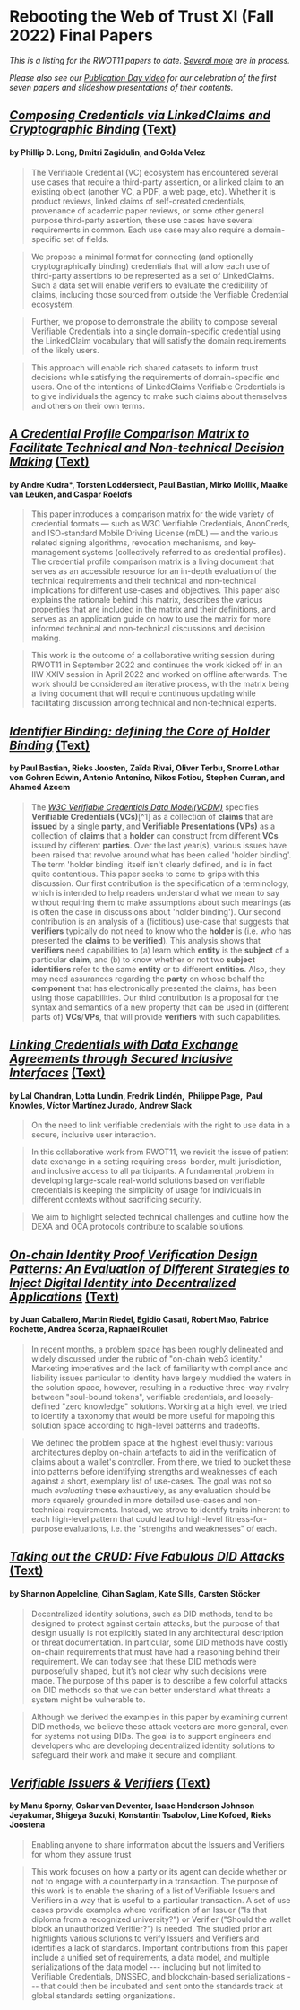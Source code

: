 # Rebooting the Web of Trust XI (Fall 2022) Final Papers

_This is a listing for the RWOT11 papers to date. [Several more](../draft-documents/README.md) are in process._

_Please also see our [Publication Day video](https://www.youtube.com/watch?v=qEsRHF6TH6Y) for our celebration of the first seven papers and slideshow presentations of their contents._

## [*Composing Credentials via LinkedClaims and Cryptographic Binding*](composable-credentials.pdf) [(Text)](composable-credentials.md)

#### by Phillip D. Long, Dmitri Zagidulin, and Golda Velez

> The Verifiable Credential (VC) ecosystem has encountered several use cases that require a third-party assertion, or a linked claim to an existing object (another VC, a PDF, a web page, etc). Whether it is product reviews, linked claims of self-created credentials, provenance of academic paper reviews, or some other general purpose third-party assertion, these use cases have several requirements in common. Each use case may also require a domain-specific set of fields.

> We propose a minimal format for connecting (and optionally cryptographically binding) credentials that will allow each use of third-party assertions to be represented as a set of LinkedClaims. Such a data set will enable verifiers to evaluate the credibility of claims, including those sourced from outside the Verifiable Credential ecosystem.

> Further, we propose to demonstrate the ability to compose several Verifiable Credentials into a single domain-specific credential using the LinkedClaim vocabulary that will satisfy the domain requirements of the likely users.

> This approach will enable rich shared datasets to inform trust decisions while satisfying the requirements of domain-specific end users. One of the intentions of LinkedClaims Verifiable Credentials is to give individuals the agency to make such claims about themselves and others on their own terms.

## [*A Credential Profile Comparison Matrix to Facilitate Technical and Non-technical Decision Making*](credential-profile-comparison.pdf) [(Text)](credential-profile-comparison.md)

#### by Andre Kudra*, Torsten Lodderstedt, Paul Bastian, Mirko Mollik, Maaike van Leuken, and Caspar Roelofs

> This paper introduces a comparison matrix for the wide variety of credential formats — such as W3C Verifiable Credentials, AnonCreds, and ISO-standard Mobile Driving License (mDL) — and the various related signing algorithms, revocation mechanisms, and key-management systems (collectively referred to as credential profiles). The credential profile comparison matrix is a living document that serves as an accessible resource for an in-depth evaluation of the technical requirements and their technical and non-technical implications for different use-cases and objectives. This paper also explains the rationale behind this matrix, describes the various properties that are included in the matrix and their definitions, and serves as an application guide on how to use the matrix for more informed technical and non-technical discussions and decision making.

> This work is the outcome of a collaborative writing session during RWOT11 in September 2022 and continues the work kicked off in an IIW XXIV session in April 2022 and worked on offline afterwards. The work should be considered an iterative process, with the matrix being a living document that will require continuous updating while facilitating discussion among technical and non-technical experts.

## [*Identifier Binding: defining the Core of Holder Binding*](identifier-binding.pdf) [(Text)](identifier-binding.md)

#### by Paul Bastian, Rieks Joosten, Zaïda Rivai, Oliver Terbu, Snorre Lothar von Gohren Edwin, Antonio Antonino, Nikos Fotiou, Stephen Curran, and Ahamed Azeem

> The [*W3C Verifiable Credentials Data Model(VCDM)*](https://www.w3.org/TR/vc-data-model/) specifies **Verifiable Credentials (VCs)**[^1] as a collection of **claims** that are **issued** by a single **party**, and **Verifiable Presentations (VPs)** as a collection of **claims** that a **holder** can construct from different **VCs** issued by different **parties**. Over the last year(s), various issues have been raised that revolve around what has been called 'holder binding'. The term 'holder binding' itself isn't clearly defined, and is in fact quite contentious. This paper seeks to come to grips with this discussion. Our first contribution is the specification of a terminology, which is intended to help readers understand what we mean to say without requiring them to make assumptions about such meanings (as is often the case in discussions about 'holder binding'). Our second contribution is an analysis of a (fictitious) use-case that suggests that **verifiers** typically do not need to know who the **holder** is (i.e. who has presented the **claims** to be **verified**). This analysis shows that **verifiers** need capabilities to (a) learn which **entity** is the **subject** of a particular **claim**, and (b) to know whether or not two **subject identifiers** refer to the same **entity** or to different **entities**. Also, they may need assurances regarding the **party** on whose behalf the **component** that has electronically presented the claims, has been using those capabilities. Our third contribution is a proposal for the syntax and semantics of a new property that can be used in (different parts of) **VCs**/**VPs**, that will provide **verifiers** with such capabilities.

## [*Linking Credentials with Data Exchange Agreements through Secured Inclusive Interfaces*](data-exchange-agreements-with-oca.pdf) [(Text)](data-exchange-agreements-with-oca.md)

#### by  Lal Chandran, Lotta Lundin, Fredrik Lindén,  Philippe Page,  Paul Knowles,  Víctor Martínez Jurado,  Andrew Slack

> On the need to link verifiable credentials with the right to use data in a secure, inclusive user interaction.

> In this collaborative work from RWOT11, we revisit the issue of patient data exchange in a setting requiring cross-border, multi jurisdiction, and inclusive access to all participants. A fundamental problem in developing large-scale real-world solutions based on verifiable credentials is keeping the simplicity of usage for individuals in different contexts without sacrificing security.

> We aim to highlight selected technical challenges and outline how the DEXA and OCA protocols contribute to scalable solutions.

## [*On-chain Identity Proof Verification Design Patterns: An Evaluation of Different Strategies to Inject Digital Identity into Decentralized Applications*](onchain_identity_verification_flows.pdf) [(Text)](onchain_identity_verification_flows.md)

#### by Juan Caballero, Martin Riedel, Egidio Casati, Robert Mao, Fabrice Rochette, Andrea Scorza, Raphael Roullet

> In recent months, a problem space has been roughly delineated and widely discussed under the rubric of "on-chain web3 identity." Marketing imperatives and the lack of familiarity with compliance and liability issues particular to identity have largely muddied the waters in the solution space, however, resulting in a reductive three-way rivalry between "soul-bound tokens", verifiable credentials, and loosely-defined "zero knowledge" solutions. Working at a high level, we tried to identify a taxonomy that would be more useful for mapping this solution space according to high-level patterns and tradeoffs. 

> We defined the problem space at the highest level thusly: various architectures deploy on-chain artefacts to aid in the verification of claims about a wallet's controller. From there, we tried to bucket these into patterns before identifying strengths and weaknesses of each against a short, exemplary list of use-cases. The goal was not so much *evaluating* these exhaustively, as any evaluation should be more squarely grounded in more detailed use-cases and non-technical requirements. Instead, we strove to identify traits inherent to each high-level pattern that could lead to high-level fitness-for-purpose evaluations, i.e. the "strengths and weaknesses" of each.

## [*Taking out the CRUD: Five Fabulous DID Attacks*](taking-out-the-crud-five-fabulous-did-attacks.pdf) [(Text)](taking-out-the-crud-five-fabulous-did-attacks.md)
#### by Shannon Appelcline, Cihan Saglam, Kate Sills, Carsten Stöcker

> Decentralized identity solutions, such as DID methods, tend to be designed to protect against certain attacks, but the purpose of that design usually is not explicitly stated in any architectural description or threat documentation. In particular, some DID methods have costly on-chain requirements that must have had a reasoning behind their requirement. We can today see that these DID methods were purposefully shaped, but it’s not clear why such decisions were made. The purpose of this paper is to describe a few colorful attacks on DID methods so that we can better understand what threats a system might be vulnerable to.

> Although we derived the examples in this paper by examining current DID methods, we believe these attack vectors are more general, even for systems not using DIDs. The goal is to support engineers and developers who are developing decentralized identity solutions to safeguard their work and make it secure and compliant.

## [*Verifiable Issuers & Verifiers*](verifiable-issuers-and-verifiers.pdf) [(Text)](verifiable-issuers-and-verifiers.md)
#### by Manu Sporny, Oskar van Deventer, Isaac Henderson Johnson Jeyakumar, Shigeya Suzuki, Konstantin Tsabolov, Line Kofoed, Rieks Joostena

> Enabling anyone to share information about the Issuers and Verifiers for whom they assure trust

> This work focuses on how a party or its agent can decide whether or not to engage with a counterparty in a transaction. The purpose of this work is to enable the sharing of a list of Verifiable Issuers and Verifiers in a way that is useful to a particular transaction. A set of use cases provide examples where verification of an Issuer ("Is that diploma from a recognized university?") or Verifier ("Should the wallet block an unauthorized Verifier?") is needed. The studied prior art highlights various solutions to verify Issuers and Verifiers and identifies a lack of standards. Important contributions from this paper include a unified set of requirements, a data model, and multiple serializations of the data model --- including but not limited to Verifiable Credentials, DNSSEC, and blockchain-based serializations --- that could then be incubated and sent onto the standards track at global standards setting organizations.

